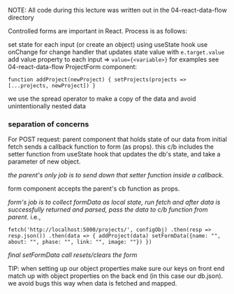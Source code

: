 
NOTE: All code during this lecture was written out in the 04-react-data-flow directory

Controlled forms are important in React. Process is as follows:

set state for each input (or create an object) using useState hook
use onChange for change handler that updates state value with `e.target.value`
add value property to each input => `value={<variable>}` for examples see 04-react-data-flow ProjectForm component:

`function addProject(newProject) {
    setProjects(projects => [...projects, newProject])
  }`

  we use the spread operator to make a copy of the data and avoid unintentionally nested data

### separation of concerns

For POST request:
parent component that holds state of our data from initial fetch sends a callback function to form (as props). this c/b includes the setter function from useState hook that updates the db's state, and take a parameter of new object.

*the parent's only job is to send down that setter function inside a callback.*

form component accepts the parent's cb function as props. 

*form's job is to collect formData as local state, run fetch and after data is successfully returned and parsed, pass the data to c/b function from parent.* i.e., 

`fetch('http://localhost:5000/projects/', configObj)
  .then(resp => resp.json())
  .then(data => {
    addProject(data)
    setFormData({name: "", about: "", phase: "", link: "", image: ""})
  })`

  *final setFormData call resets/clears the form*

  TIP: when setting up our object properties make sure our keys on front end match up with object properties on the back end (in this case our db.json). we avoid bugs this way when data is fetched and mapped.